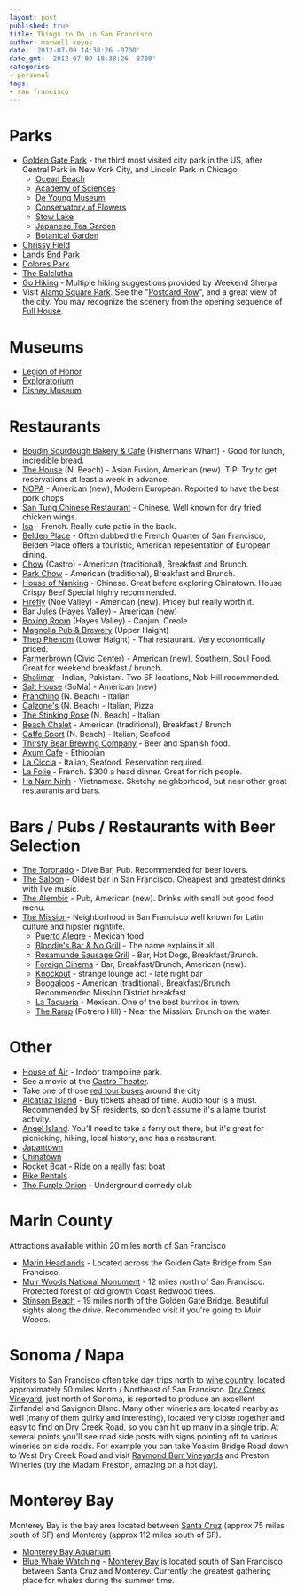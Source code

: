 ```yaml
---
layout: post
published: true
title: Things to Do in San Francisco
author: maxwell keyes
date: '2012-07-09 14:38:26 -0700'
date_gmt: '2012-07-09 18:38:26 -0700'
categories:
- personal
tags:
- san francisco
---
```


# Parks

* [Golden Gate Park](http://en.wikipedia.org/wiki/Golden_Gate_Park) - the third most visited city park in the US,
after Central Park in New York City, and Lincoln Park in Chicago.
  * [Ocean Beach](http://en.wikipedia.org/wiki/Ocean_Beach,_San_Francisco,_California)
  * [Academy of Sciences](http://www.calacademy.org/)
  * [De Young Museum](http://deyoung.famsf.org/)
  * [Conservatory of Flowers](http://www.conservatoryofflowers.org/)
  * [Stow Lake](http://www.stowlakeboathouse.com/)
  * [Japanese Tea Garden](http://www.yelp.com/biz/japanese-tea-garden-san-francisco)
  * [Botanical Garden](http://en.wikipedia.org/wiki/San_Francisco_Botanical_Garden)
* [Chrissy Field](http://www.parksconservancy.org/visit/park-sites/crissy-field.html)
* [Lands End Park](http://en.wikipedia.org/wiki/Lands_End,_San_Francisco)
* [Dolores Park](http://en.wikipedia.org/wiki/Dolores_Park)
* [The Balclutha](http://en.wikipedia.org/wiki/Balclutha_(1886))
* [Go Hiking](http://www.weekendsherpa.com/activities/hike/san-francisco/) - Multiple hiking suggestions provided by
Weekend Sherpa
* Visit [Alamo Square Park](http://en.wikipedia.org/wiki/Alamo_Square,_San_Francisco). See the
"[Postcard Row](http://en.wikipedia.org/wiki/Painted_ladies#San_Francisco.27s_Painted_Ladies)", and a great view of
the city. You may recognize the scenery from the opening sequence of
[Full House](http://en.wikipedia.org/wiki/Full_House).

# Museums

* [Legion of Honor](http://legionofhonor.famsf.org/)
* [Exploratorium](http://en.wikipedia.org/wiki/Exploratorium)
* [Disney Museum](http://en.wikipedia.org/wiki/The_Walt_Disney_Family_Museum)

# Restaurants

* [Boudin Sourdough Bakery &amp; Cafe](http://www.yelp.com/biz/boudin-sourdough-bakery-and-cafe-san-francisco-17)
(Fishermans Wharf) - Good for lunch, incredible bread.
* [The House](http://www.yelp.com/biz/the-house-san-francisco) (N. Beach) - Asian Fusion, American (new).
TIP: Try to get reservations at least a week in advance.
* [NOPA](http://www.yelp.com/biz/nopa-san-francisco) - American (new), Modern European. Reported to have the best pork
chops
* [San Tung Chinese Restaurant](http://www.yelp.com/biz/san-tung-chinese-restaurant-san-francisco) - Chinese. Well
known for dry fried chicken wings.
* [Isa](http://www.yelp.com/biz/isa-san-francisco) - French. Really cute patio in the back.
* [Belden Place](http://www.belden-place.com/) - Often dubbed the French Quarter of San Francisco, Belden Place offers
a touristic, American repesentation of European dining.
* [Chow](http://www.yelp.com/biz/chow-san-francisco) (Castro) - American (traditional), Breakfast and Brunch.
* [Park Chow](http://www.yelp.com/biz/park-chow-san-francisco) - American (traditional), Breakfast and Brunch.
* [House of Nanking](http://www.yelp.com/biz/house-of-nanking-san-francisco) - Chinese. Great before exploring
Chinatown. House Crispy Beef Special highly recommended.
* [Firefly](http://www.yelp.com/biz/firefly-san-francisco) (Noe Valley) - American (new). Pricey but really worth it.
* [Bar Jules](http://www.yelp.com/biz/bar-jules-san-francisco) (Hayes Valley) - American (new)
* [Boxing Room](http://www.yelp.com/biz/boxing-room-san-francisco) (Hayes Valley) - Canjun, Creole
* [Magnolia Pub & Brewery](http://www.yelp.com/biz/magnolia-pub-and-brewery-san-francisco) (Upper Haight)
* [Thep Phenom](http://www.yelp.com/biz/thep-phanom-thai-restaurant-san-francisco) (Lower Haight) - Thai restaurant.
Very economically priced.
* [Farmerbrown](http://www.yelp.com/biz/farmerbrown-san-francisco-2) (Civic Center) - American (new), Southern, Soul
Food. Great for weekend breakfast / brunch.
* [Shalimar](http://www.yelp.com/biz/shalimar-san-francisco-2) - Indian, Pakistani. Two SF locations, Nob Hill
recommended.
* [Salt House](http://www.yelp.com/biz/salt-house-san-francisco) (SoMa) - American (new)
* [Franchino](http://www.yelp.com/biz/franchino-san-francisco) (N. Beach) - Italian
* [Calzone's](http://www.yelp.com/biz/calzones-pizza-cucina-san-francisco) (N. Beach) - Italian, Pizza
* [The Stinking Rose](http://www.yelp.com/biz/the-stinking-rose-san-francisco) (N. Beach) - Italian
* [Beach Chalet](http://www.yelp.com/biz/beach-chalet-san-francisco) - American (traditional), Breakfast / Brunch
* [Caffe Sport](http://www.yelp.com/biz/caffe-sport-san-francisco) (N. Beach) - Italian, Seafood
* [Thirsty Bear Brewing Company](http://www.yelp.com/biz/thirsty-bear-brewing-company-san-francisco) - Beer and
Spanish food.
* [Axum Cafe](http://www.yelp.com/biz/axum-cafe-san-francisco) - Ethiopian
* [La Ciccia](http://www.yelp.com/biz/la-ciccia-san-francisco) - Italian, Seafood. Reservation required.
* [La Folie](http://www.yelp.com/biz/la-folie-san-francisco) - French. $300 a head dinner. Great for rich people.
* [Ha Nam Ninh](http://www.yelp.com/biz/ha-nam-ninh-san-francisco-2) - Vietnamese. Sketchy neighborhood, but near
other great restaurants and bars.

# Bars / Pubs / Restaurants with Beer Selection

* [The Toronado](http://www.yelp.com/biz/toronado-san-francisco) - Dive Bar, Pub. Recommended for beer lovers.
* [The Saloon](http://en.wikipedia.org/wiki/The_Saloon) - Oldest bar in San Francisco. Cheapest and greatest drinks
with live music.
* [The Alembic](http://www.yelp.com/biz/the-alembic-san-francisco) - Pub, American (new). Drinks with small but good
food menu.
* [The Mission](http://en.wikipedia.org/wiki/Mission_District,_San_Francisco)- Neighborhood in San Francisco well
known for Latin culture and hipster nightlife.
  * [Puerto Alegre](http://www.yelp.com/biz/puerto-alegre-san-francisco) - Mexican food
  * [Blondie's Bar &amp; No Grill](http://www.yelp.com/biz/blondies-bar-and-no-grill-san-francisco) - The name
  explains it all.
  * [Rosamunde Sausage Grill](http://www.yelp.com/biz/rosamunde-sausage-grill-san-francisco-2) - Bar, Hot Dogs,
  Breakfast/Brunch.
  * [Foreign Cinema](http://www.yelp.com/biz/foreign-cinema-san-francisco) - Bar, Breakfast/Brunch, American (new).
  * [Knockout](http://www.yelp.com/biz/knockout-san-francisco) - strange lounge act - late night bar
  * [Boogaloos](http://www.yelp.com/biz/boogaloos-san-francisco) - American (traditional), Breakfast/Brunch.
  Recommended Mission District breakfast.
  * [La Taqueria](http://www.yelp.com/biz/la-taqueria-san-francisco-2) - Mexican. One of the best burritos in town.
  * [The Ramp](http://www.yelp.com/biz/the-ramp-san-francisco) (Potrero Hill) - Near the Mission. Brunch on the water.

# Other

* [House of Air](http://www.houseofair.com/) - Indoor trampoline park.
* See a movie at the [Castro Theater](http://en.wikipedia.org/wiki/Castro_Theatre).
* Take one of those [red tour buses](http://bit.ly/NjHhWc) around the city
* [Alcatraz Island](http://en.wikipedia.org/wiki/Alcatraz_Island) - Buy tickets ahead of time. Audio tour is a must.
Recommended by SF residents, so don't assume it's a lame tourist activity.
* [Angel Island](http://en.wikipedia.org/wiki/Angel_Island_(California)). You'll need to take a ferry out there, but
it's great for picnicking, hiking, local history, and has a restaurant.
* [Japantown](http://en.wikipedia.org/wiki/Japantown,_San_Francisco)
* [Chinatown](http://en.wikipedia.org/wiki/Chinatown,_San_Francisco)
* [Rocket Boat](http://www.yelp.com/biz/rocket-boat-san-francisco-san-francisco) - Ride on a really fast boat
* [Bike Rentals](http://www.yelp.com/biz/san-francisco-bicycle-rentals-san-francisco)
* [The Purple Onion](http://www.yelp.com/biz/the-purple-onion-san-francisco) - Underground comedy club

# Marin County

Attractions available within 20 miles north of San Francisco

* [Marin Headlands](http://en.wikipedia.org/wiki/Marin_Headlands) - Located across the Golden Gate Bridge from San
Francisco.
* [Muir Woods National Monument](http://en.wikipedia.org/wiki/Muir_Woods_National_Monument) - 12 miles north of San
Francisco. Protected forest of old growth Coast Redwood trees.
* [Stinson Beach](http://en.wikipedia.org/wiki/Stinson_Beach,_California) - 19 miles north of the Golden Gate Bridge.
Beautiful sights along the drive. Recommended visit if you're going to Muir Woods.

# Sonoma / Napa

Visitors to San Francisco often take day trips north to
[wine country](http://en.wikipedia.org/wiki/Wine_Country_(California)), located approximately 50 miles North /
Northeast of San Francisco. [Dry Creek Vineyard](http://www.drycreekvineyard.com/), just north of Sonoma, is reported
to produce an excellent Zinfandel and Savignon Blanc. Many other wineries are located nearby as well (many of them
quirky and interesting), located very close together and easy to find on Dry Creek Road, so you can hit up many in a
single trip. At several points you'll see road side posts with signs pointing off to various wineries on side roads.
For example you can take Yoakim Bridge Road down to West Dry Creek Road and visit
[Raymond Burr Vineyards](http://www.raymondburrvineyards.com/VisitUs-i-12-12.html) and Preston Wineries (try the Madam
Preston, amazing on a hot day).

# Monterey Bay

Monterey Bay is the bay area located between [Santa Cruz](http://en.wikipedia.org/wiki/Santa_Cruz,_California) (approx
75 miles south of SF) and Monterey (approx 112 miles south of SF).

* [Monterey Bay Aquarium](ttp://en.wikipedia.org/wiki/Monterey_Bay_Aquarium)
* [Blue Whale Watching](http://www.grindtv.com/outdoor/blog/34084/blue+whale+gathering+off+monterey+nothing+short+of+spectacular/) -
[Monterey Bay](http://en.wikipedia.org/wiki/Monterey_Bay) is located south of San Francisco between Santa Cruz and
Monterey. Currently the greatest gathering place for whales during the summer time.
